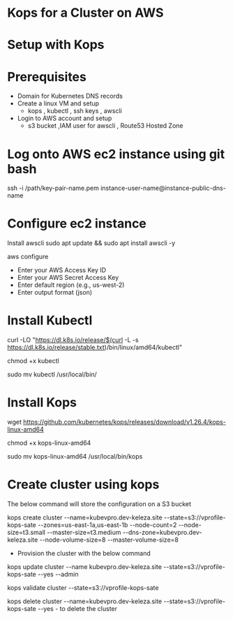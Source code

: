 # Kops for a Cluster on AWS

# Setup with Kops

# Prerequisites

- Domain for Kubernetes DNS records
- Create a linux VM and setup 
  - kops , kubectl , ssh keys , awscli
- Login to AWS account and setup 
  - s3 bucket ,IAM user for awscli , Route53 Hosted Zone



# Log onto AWS ec2 instance using git bash

ssh -i /path/key-pair-name.pem instance-user-name@instance-public-dns-name

# Configure ec2 instance

Install awscli 
sudo apt update && sudo apt install awscli -y

aws configure
- Enter your AWS Access Key ID
- Enter your AWS Secret Access Key
- Enter default region (e.g., us-west-2)
- Enter output format (json)

# Install Kubectl

  curl -LO "https://dl.k8s.io/release/$(curl -L -s https://dl.k8s.io/release/stable.txt)/bin/linux/amd64/kubectl"

  chmod +x kubectl

  sudo mv kubectl /usr/local/bin/

#  Install Kops

wget https://github.com/kubernetes/kops/releases/download/v1.26.4/kops-linux-amd64

chmod +x kops-linux-amd64

sudo mv kops-linux-amd64 /usr/local/bin/kops

# Create cluster using kops

The below command will store the configuration on a S3 bucket

 kops create cluster --name=kubevpro.dev-keleza.site --state=s3://vprofile-kops-sate --zones=us-east-1a,us-east-1b --node-count=2 --node-size=t3.small --master-size=t3.medium --dns-zone=kubevpro.dev-keleza.site --node-volume-size=8 --master-volume-size=8

 - Provision the cluster with the below command

 kops update cluster --name kubevpro.dev-keleza.site --state=s3://vprofile-kops-sate --yes --admin

 kops validate cluster --state=s3://vprofile-kops-sate

 kops delete cluster --name=kubevpro.dev-keleza.site --state=s3://vprofile-kops-sate --yes  - to delete the cluster

